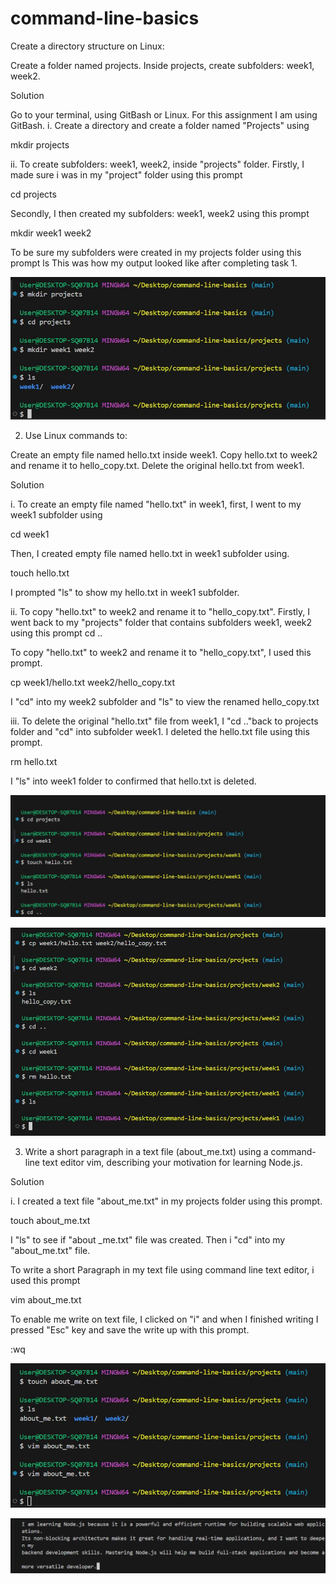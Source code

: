 # command-line-basics
Create a directory structure on Linux:

Create a folder named projects.
Inside projects, create subfolders: week1, week2.

Solution

Go to your terminal, using GitBash or Linux. For this assignment I am using GitBash.
i. Create a directory and create a folder named "Projects" using

mkdir projects

ii. To create subfolders: week1, week2, inside "projects" folder.
Firstly, I made sure i was in my "project" folder using this prompt

cd projects

Secondly, I then created my subfolders: week1, week2 using this prompt

mkdir week1 week2

To be sure my subfolders were created in my projects folder using this prompt
ls
This was how my output looked like after completing task 1.


![Task 1](photos/task_1.jpg)


2. Use Linux commands to:

Create an empty file named hello.txt inside week1.
Copy hello.txt to week2 and rename it to hello_copy.txt.
Delete the original hello.txt from week1.

Solution

i. To create an empty file named "hello.txt" in week1, first, I went to my week1 subfolder using

cd week1

Then, I created empty file named hello.txt in week1 subfolder using.

touch hello.txt

I prompted "ls" to show my hello.txt in week1 subfolder.


ii. To copy "hello.txt" to week2 and rename it to "hello_copy.txt". Firstly, I went back to my "projects" folder that contains subfolders week1, week2 using this prompt
cd ..

To copy "hello.txt" to week2 and rename it to "hello_copy.txt", I used this prompt.

cp week1/hello.txt week2/hello_copy.txt

I "cd" into my week2 subfolder and "ls" to view the renamed hello_copy.txt


iii. To delete the original "hello.txt" file from week1, I "cd .."back to projects folder and "cd" into subfolder week1. I deleted the hello.txt file using this prompt.

rm hello.txt

I "ls" into week1 folder to confirmed that hello.txt is deleted.

![Task 2](photos/task_2.jpg)

![Task 2.1](photos/task_2_1.jpg)

3. Write a short paragraph in a text file (about_me.txt) using a command-line text editor vim, describing your motivation for learning Node.js.

Solution

i. I created a text file "about_me.txt" in my projects folder using this prompt.

touch about_me.txt

I "ls" to see if "about _me.txt" file was created. Then i "cd" into my "about_me.txt" file.

To write a short Paragraph in my text file using command line text editor, i used this prompt

vim about_me.txt

To enable me write on text file, I clicked on "i" and when I finished writing I pressed "Esc" key and save the write up with this prompt.

:wq

![Task 3.1](photos/task_3_1.jpg)

![Task 3.2](photos/task_3_2.jpg)

